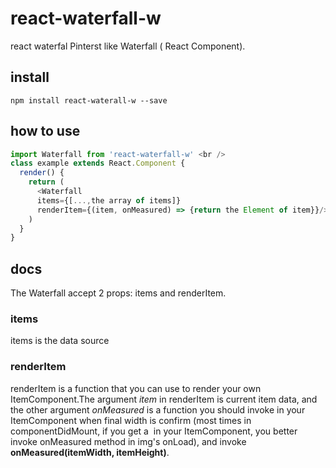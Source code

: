 # react-waterfall-w
react waterfal
Pinterst like Waterfall ( React Component). 

## install
`npm install react-waterall-w --save`

## how to use
```javascript
import Waterfall from 'react-waterfall-w' <br />
class example extends React.Component {
  render() {
    return (
      <Waterfall
      items={[...,the array of items]}
      renderItem={(item, onMeasured) => {return the Element of item}}/>
    )
  }
}
```
## docs
The Waterfall accept 2 props: items and renderItem. 
### items
items is the data source
### renderItem
renderItem is a function that you can use to render your own ItemComponent.The argument *item* in renderItem is current item data, and the other argument *onMeasured* is a function you should invoke in your ItemComponent when final width is confirm (most times in componentDidMount, if you get a <img /> in your ItemComponent, you better invoke onMeasured method in img's onLoad), and invoke **onMeasured(itemWidth, itemHeight)**.
